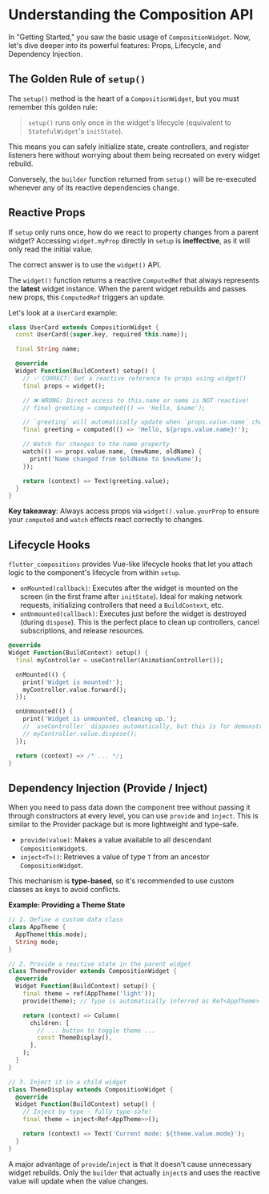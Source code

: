 # Understanding the Composition API

In "Getting Started," you saw the basic usage of `CompositionWidget`. Now, let's dive deeper into its powerful features: Props, Lifecycle, and Dependency Injection.

## The Golden Rule of `setup()`

The `setup()` method is the heart of a `CompositionWidget`, but you must remember this golden rule:

> `setup()` runs only once in the widget's lifecycle (equivalent to `StatefulWidget`'s `initState`).

This means you can safely initialize state, create controllers, and register listeners here without worrying about them being recreated on every widget rebuild.

Conversely, the `builder` function returned from `setup()` will be re-executed whenever any of its reactive dependencies change.

## Reactive Props

If `setup` only runs once, how do we react to property changes from a parent widget? Accessing `widget.myProp` directly in `setup` is **ineffective**, as it will only read the initial value.

The correct answer is to use the `widget()` API.

The `widget()` function returns a reactive `ComputedRef` that always represents the **latest** widget instance. When the parent widget rebuilds and passes new props, this `ComputedRef` triggers an update.

Let's look at a `UserCard` example:

```dart
class UserCard extends CompositionWidget {
  const UserCard({super.key, required this.name});

  final String name;

  @override
  Widget Function(BuildContext) setup() {
    // ✅ CORRECT: Get a reactive reference to props using widget()
    final props = widget();

    // ❌ WRONG: Direct access to this.name or name is NOT reactive!
    // final greeting = computed(() => 'Hello, $name');

    // `greeting` will automatically update when `props.value.name` changes
    final greeting = computed(() => 'Hello, ${props.value.name}!');

    // Watch for changes to the name property
    watch(() => props.value.name, (newName, oldName) {
      print('Name changed from $oldName to $newName');
    });

    return (context) => Text(greeting.value);
  }
}
```

**Key takeaway**: Always access props via `widget().value.yourProp` to ensure your `computed` and `watch` effects react correctly to changes.

## Lifecycle Hooks

`flutter_compositions` provides Vue-like lifecycle hooks that let you attach logic to the component's lifecycle from within `setup`.

- `onMounted(callback)`: Executes after the widget is mounted on the screen (in the first frame after `initState`). Ideal for making network requests, initializing controllers that need a `BuildContext`, etc.
- `onUnmounted(callback)`: Executes just before the widget is destroyed (during `dispose`). This is the perfect place to clean up controllers, cancel subscriptions, and release resources.

```dart
@override
Widget Function(BuildContext) setup() {
  final myController = useController(AnimationController());

  onMounted(() {
    print('Widget is mounted!');
    myController.value.forward();
  });

  onUnmounted(() {
    print('Widget is unmounted, cleaning up.');
    // `useController` disposes automatically, but this is for demonstration
    // myController.value.dispose();
  });

  return (context) => /* ... */;
}
```

## Dependency Injection (Provide / Inject)

When you need to pass data down the component tree without passing it through constructors at every level, you can use `provide` and `inject`. This is similar to the Provider package but is more lightweight and type-safe.

- `provide(value)`: Makes a value available to all descendant `CompositionWidget`s.
- `inject<T>()`: Retrieves a value of type `T` from an ancestor `CompositionWidget`.

This mechanism is **type-based**, so it's recommended to use custom classes as keys to avoid conflicts.

**Example: Providing a Theme State**

```dart
// 1. Define a custom data class
class AppTheme {
  AppTheme(this.mode);
  String mode;
}

// 2. Provide a reactive state in the parent widget
class ThemeProvider extends CompositionWidget {
  @override
  Widget Function(BuildContext) setup() {
    final theme = ref(AppTheme('light'));
    provide(theme); // Type is automatically inferred as Ref<AppTheme>

    return (context) => Column(
      children: [
        // ... button to toggle theme ...
        const ThemeDisplay(),
      ],
    );
  }
}

// 3. Inject it in a child widget
class ThemeDisplay extends CompositionWidget {
  @override
  Widget Function(BuildContext) setup() {
    // Inject by type - fully type-safe!
    final theme = inject<Ref<AppTheme>>();

    return (context) => Text('Current mode: ${theme.value.mode}');
  }
}
```

A major advantage of `provide`/`inject` is that it doesn't cause unnecessary widget rebuilds. Only the `builder` that actually `inject`s and uses the reactive value will update when the value changes.
